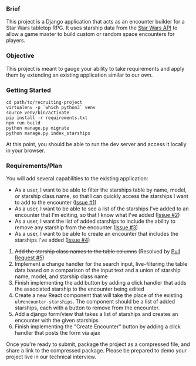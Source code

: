 ### Brief

This project is a Django application that acts as an encounter builder for a Star Wars tabletop RPG.
It uses starship data from the [Star Wars API](https://swapi.dev/) to allow a game master to build custom
or random space encounters for players.

### Objective

This project is meant to gauge your ability to take requirements and apply them by extending an existing application similar to our own.

### Getting Started

```
cd path/to/recruiting-project
virtualenv -p `which python3` venv
source venv/bin/activate
pip install -r requirements.txt
npm run build
python manage.py migrate
python manage.py index_starships
```

At this point, you should be able to run the dev server and access it locally in your browser.


### Requirements/Plan

You will add several capabilities to the existing application:

- As a user, I want to be able to filter the starships table by name, model, or starship class name, so that I can quickly access the starships I want to add to the encounter ([Issue #1](https://github.com/KrisPlunkett/star-wars-encounter-builder/issues/1))
- As a user, I want to be able to see a list of the starships I've added to an encounter that I'm editing, so that I know what I've added ([Issue #2](https://github.com/KrisPlunkett/star-wars-encounter-builder/issues/2))
- As a user, I want the list of added starships to include the ability to remove any starship from the encounter ([Issue #3](https://github.com/KrisPlunkett/star-wars-encounter-builder/issues/3))
- As a user, I want to be able to create an encounter that includes the starships I've added ([Issue #4](https://github.com/KrisPlunkett/star-wars-encounter-builder/issues/4))

1. ~~Add the starship class names to the table columns~~ (Resolved by [Pull Request #5](https://github.com/KrisPlunkett/star-wars-encounter-builder/pull/6))
2. Implement a change handler for the search input, live-filtering the table data based on a comparison of the input text and a union of starship name, model, and starship class name
3. Finish implementing the add button by adding a click handler that adds the associated starship to the encounter being edited
4. Create a new React component that will take the place of the existing `ul#encounter-starships`. The component should be a list of added starships, each with a button to remove from the encounter.
5. Add a django form/view that takes a list of starships and creates an encounter with the given starships
6. Finish implementing the "Create Encounter" button by adding a click handler that posts the form via ajax

Once you're ready to submit, package the project as a compressed file, and share a link to the compressed package. Please be prepared to demo your project live in our technical interview.

